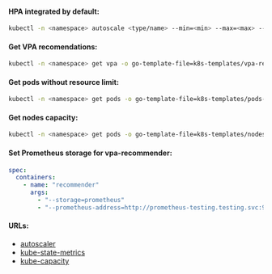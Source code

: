 #### HPA integrated by default:
```bash
kubectl -n <namespace> autoscale <type/name> --min=<min> --max=<max> --cpu-percent=<cpu>
```

#### Get VPA recomendations:
```bash
kubectl -n <namespace> get vpa -o go-template-file=k8s-templates/vpa-recomendations.tmpl
```

#### Get pods without resource limit:
```bash
kubectl -n <namespace> get pods -o go-template-file=k8s-templates/pods-without-limits.tmpl
```

#### Get nodes capacity:
```bash
kubectl -n <namespace> get pods -o go-template-file=k8s-templates/nodes-capacity.tmpl
```

#### Set Prometheus storage for vpa-recommender:
```yaml
spec:
  containers:
    - name: "recommender"
      args:
        - "--storage=prometheus"
        - "--prometheus-address=http://prometheus-testing.testing.svc:9090"
```

#### URLs:
- [autoscaler](https://github.com/kubernetes/autoscaler/)
- [kube-state-metrics](https://github.com/kubernetes/kube-state-metrics)
- [kube-capacity](https://github.com/robscott/kube-capacity/)
